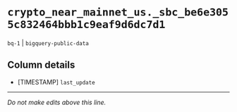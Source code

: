 # `crypto_near_mainnet_us._sbc_be6e3055c832464bbb1c9eaf9d6dc7d1`
`bq-1` | `bigquery-public-data`

## Column details
* [TIMESTAMP] `last_update`

-------------------------------------------------------------------------------
*Do not make edits above this line.*

